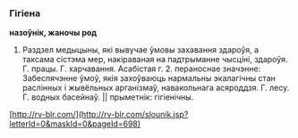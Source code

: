 ### Гігіена
**назоўнік, жаночы род**

1. Раздзел медыцыны, які вывучае ўмовы захавання здароўя, а таксама сістэма мер, накіраваная на падтрыманне чысціні, здароўя. Г. працы. Г. харчавання. Асабістая г. 2. пераноснае значэнне: Забеспячэнне ўмоў, якія захоўваюць нармальны экалагічны стан раслінных і жывёльных арганізмаў, навакольнага асяроддзя. Г. лесу. Г. водных басейнаў. || прыметнік: гігіенічны.

<a rel="author">[http://rv-blr.com/](http://rv-blr.com/slounik.jsp?letterId=0&maskId=0&pageId=698)</a>
